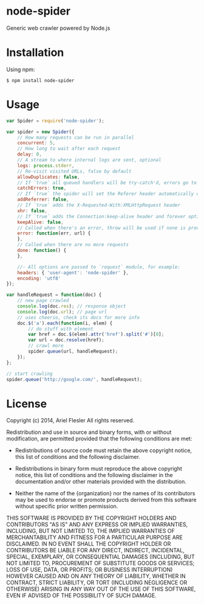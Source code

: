 node-spider
=======

Generic web crawler powered by Node.js

# Installation
Using npm:

	$ npm install node-spider

# Usage
```js
var Spider = require('node-spider');

var spider = new Spider({
	// How many requests can be run in parallel
	concurrent: 5,
	// How long to wait after each request
	delay: 0,
	// A stream to where internal logs are sent, optional
	logs: process.stderr,
	// Re-visit visited URLs, false by default
	allowDuplicates: false,
	// If `true` all queued handlers will be try-catch'd, errors go to `error` callback
	catchErrors: true,
	// If `true` the spider will set the Referer header automatically on subsequent requests
	addReferrer: false,
	// If `true` adds the X-Requested-With:XMLHttpRequest header
	xhr: false,
	// If `true` adds the Connection:keep-alive header and forever option on request module
	keepAlive: false,
	// Called when there's an error, throw will be used if none is provided
	error: function(err, url) {
	},
	// Called when there are no more requests
	done: function() {
	},

	//- All options are passed to `request` module, for example:
	headers: { 'user-agent': 'node-spider' },
	encoding: 'utf8'
});

var handleRequest = function(doc) {
	// new page crawled
	console.log(doc.res); // response object
	console.log(doc.url); // page url
	// uses cheerio, check its docs for more info
	doc.$('a').each(function(i, elem) {
		// do stuff with element
		var href = doc.$(elem).attr('href').split('#')[0];
		var url = doc.resolve(href);
		// crawl more
		spider.queue(url, handleRequest);
	});
};

// start crawling
spider.queue('http://google.com/', handleRequest);
```
# License

Copyright (c) 2014, Ariel Flesler
All rights reserved.

Redistribution and use in source and binary forms, with or without modification,
are permitted provided that the following conditions are met:

* Redistributions of source code must retain the above copyright notice, this
  list of conditions and the following disclaimer.

* Redistributions in binary form must reproduce the above copyright notice, this
  list of conditions and the following disclaimer in the documentation and/or
  other materials provided with the distribution.

* Neither the name of the {organization} nor the names of its
  contributors may be used to endorse or promote products derived from
  this software without specific prior written permission.

THIS SOFTWARE IS PROVIDED BY THE COPYRIGHT HOLDERS AND CONTRIBUTORS "AS IS" AND
ANY EXPRESS OR IMPLIED WARRANTIES, INCLUDING, BUT NOT LIMITED TO, THE IMPLIED
WARRANTIES OF MERCHANTABILITY AND FITNESS FOR A PARTICULAR PURPOSE ARE
DISCLAIMED. IN NO EVENT SHALL THE COPYRIGHT HOLDER OR CONTRIBUTORS BE LIABLE FOR
ANY DIRECT, INDIRECT, INCIDENTAL, SPECIAL, EXEMPLARY, OR CONSEQUENTIAL DAMAGES
(INCLUDING, BUT NOT LIMITED TO, PROCUREMENT OF SUBSTITUTE GOODS OR SERVICES;
LOSS OF USE, DATA, OR PROFITS; OR BUSINESS INTERRUPTION) HOWEVER CAUSED AND ON
ANY THEORY OF LIABILITY, WHETHER IN CONTRACT, STRICT LIABILITY, OR TORT
(INCLUDING NEGLIGENCE OR OTHERWISE) ARISING IN ANY WAY OUT OF THE USE OF THIS
SOFTWARE, EVEN IF ADVISED OF THE POSSIBILITY OF SUCH DAMAGE.

